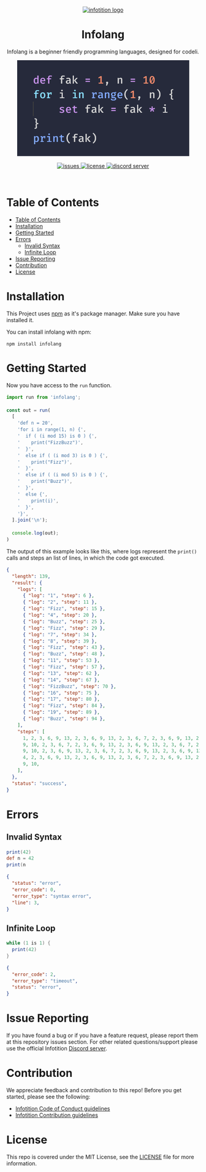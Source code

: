 <div align="center">
	<br />
	<p>
		<a href="http://infotition.de">
			<img src="https://imgur.com/97bMQWK.png" width=600px alt="infotition logo" />
		</a>
	</p>
	<h1>Infolang</h1>
	<p>Infolang is a beginner friendly programming languages, designed for codeli.</p>
  <p><img src="https://github.com/Infotition/infolang/blob/main/img/example.png"></p>
	<p>
		<a href="https://github.com/Infotition/infolang/issues" title="github issues">
			<img alt="issues" src="https://img.shields.io/github/issues/Infotition/infolang">
		</a>
		<a href="https://github.com/Infotition/infolang/blob/main/LICENSE" title="license">
			<img src="https://img.shields.io/github/license/Infotition/infolang" alt="license" />
		</a>
		<a href="https://discord.gg/NpxrDGYDwV" title="discord">
			<img src="https://img.shields.io/discord/792139920260464670?color=7289da&logo=discord&logoColor=white" alt="discord server" />
		</a>
	</p>
	<br>
</div>

# Table of Contents

- [Table of Contents](#table-of-contents)
- [Installation](#installation)
- [Getting Started](#getting-started)
- [Errors](#errors)
  - [Invalid Syntax](#invalid-syntax)
  - [Infinite Loop](#infinite-loop)
- [Issue Reporting](#issue-reporting)
- [Contribution](#contribution)
- [License](#license)

# Installation

This Project uses [npm](https://www.npmjs.com) as it's package manager. Make sure you have installed it.

You can install infolang with npm:
```
npm install infolang
```

# Getting Started

Now you have access to the `run` function.
```javascript
import run from 'infolang';

const out = run(
  [
    'def n = 20',
    'for i in range(1, n) {',
    '  if ( (i mod 15) is 0 ) {',
    '    print("FizzBuzz")',
    '  }',
    '  else if ( (i mod 3) is 0 ) {',
    '    print("Fizz")',
    '  }',
    '  else if ( (i mod 5) is 0 ) {',
    '    print("Buzz")',
    '  }',
    '  else {',
    '    print(i)',
    '  }',
    '}',
  ].join('\n');

  console.log(out);
)
```

The output of this example looks like this, where logs represent the `print()` calls and steps an list of lines, in which the code got executed.
```json
{
  "length": 139,
  "result": {
    "logs": [
      { "log": "1", "step": 6 },
      { "log": "2", "step": 11 },
      { "log": "Fizz", "step": 15 },
      { "log": "4", "step": 20 },
      { "log": "Buzz", "step": 25 },
      { "log": "Fizz", "step": 29 },
      { "log": "7", "step": 34 },
      { "log": "8", "step": 39 },
      { "log": "Fizz", "step": 43 },
      { "log": "Buzz", "step": 48 },
      { "log": "11", "step": 53 },
      { "log": "Fizz", "step": 57 },
      { "log": "13", "step": 62 },
      { "log": "14", "step": 67 },
      { "log": "FizzBuzz", "step": 70 },
      { "log": "16", "step": 75 },
      { "log": "17", "step": 80 },
      { "log": "Fizz", "step": 84 },
      { "log": "19", "step": 89 },
      { "log": "Buzz", "step": 94 },
    ],
    "steps": [
      1, 2, 3, 6, 9, 13, 2, 3, 6, 9, 13, 2, 3, 6, 7, 2, 3, 6, 9, 13, 2, 3, 6,
      9, 10, 2, 3, 6, 7, 2, 3, 6, 9, 13, 2, 3, 6, 9, 13, 2, 3, 6, 7, 2, 3, 6,
      9, 10, 2, 3, 6, 9, 13, 2, 3, 6, 7, 2, 3, 6, 9, 13, 2, 3, 6, 9, 13, 2, 3,
      4, 2, 3, 6, 9, 13, 2, 3, 6, 9, 13, 2, 3, 6, 7, 2, 3, 6, 9, 13, 2, 3, 6,
      9, 10,
    ],
  },
  "status": "success",
}
```

# Errors

## Invalid Syntax
```groovy
print(42)
def n = 42
print(n

```
```json
{
  "status": "error",
  "error_code": 0,
  "error_type": "syntax error",
  "line": 3,
}
```

## Infinite Loop
```groovy
while (1 is 1) {
  print(42)
}
```
```json
{
  "error_code": 2,
  "error_type": "timeout",
  "status": "error",
}
```

# Issue Reporting

If you have found a bug or if you have a feature request, please report them at this repository issues section. For other related questions/support please use the official Infotition [Discord server](https://discord.gg/NpxrDGYDwV).

# Contribution

We appreciate feedback and contribution to this repo! Before you get started, please see the following:

- [Infotition Code of Conduct guidelines](https://github.com/Infotition/infolang/blob/main/.github/CODE_OF_CONDUCT.md)
- [Infotition Contribution guidelines](https://github.com/Infotition/infolang/blob/main/.github/CONTRIBUTING.md)

# License

This repo is covered under the MIT License, see the [LICENSE](https://github.com/Infotition/infolang/blob/main/LICENSE) file for more information.
